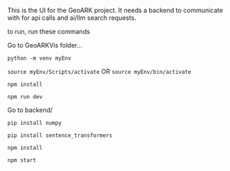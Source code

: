 This is the UI for the GeoARK project. It needs a backend to communicate with for api calls and ai/llm search requests.

to run, run these commands

Go to GeoARKVis folder...

`python -m venv myEnv`

`source myEnv/Scripts/activate` OR `source myEnv/bin/activate`

`npm install`

`npm run dev`

Go to backend/

`pip install numpy`

`pip install sentence_transformers`

`npm install`

`npm start`



